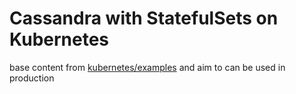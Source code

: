 # Cassandra with StatefulSets on Kubernetes

base content from [kubernetes/examples](https://github.com/kubernetes/examples/commit/6f9fad9e3df6a439becde6985c20e6f18554a78e)
and aim to can be used in production 
